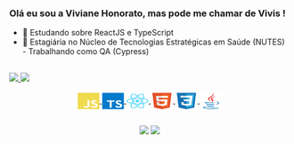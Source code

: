 ### Olá eu sou a Viviane Honorato, mas pode me chamar de Vivis !


- 🌱 Estudando sobre ReactJS e TypeScript
- 🔭 Estagiária no Núcleo de Tecnologias Estratégicas em Saúde (NUTES) - Trabalhando como QA (Cypress)


##

<div style="display: inline_block">
  <a href="https://github.com/honoratovivis">
  <img height="180em" src="https://github-readme-stats.vercel.app/api?username=honoratovivis&show_icons=true&theme=dracula&include_all_commits=true&count_private=true"/>
  <img height="180em" src="https://github-readme-stats.vercel.app/api/top-langs/?username=honoratovivis&layout=compact&langs_count=7&theme=dracula"/>
</div>
  
  <div align="center" style="display: inline_block"><br>
  <img align="center" alt="Vivis-Js" height="30" width="40" src="https://raw.githubusercontent.com/devicons/devicon/master/icons/javascript/javascript-plain.svg">
  <img align="center" alt="Vivis-Ts" height="30" width="40" src="https://raw.githubusercontent.com/devicons/devicon/master/icons/typescript/typescript-plain.svg">
  <img align="center" alt="Vivis-React" height="30" width="40" src="https://raw.githubusercontent.com/devicons/devicon/master/icons/react/react-original.svg">
  <img align="center" alt="Vivis-HTML" height="30" width="40" src="https://raw.githubusercontent.com/devicons/devicon/master/icons/html5/html5-original.svg">
  <img align="center" alt="Vivis-CSS" height="30" width="40" src="https://raw.githubusercontent.com/devicons/devicon/master/icons/css3/css3-original.svg">
  <img align="center" alt="Vivis-Java" height="30" width="40" src="https://raw.githubusercontent.com/devicons/devicon/master/icons/java/java-original.svg">
</div>
  
  ##
  
<div align="center"> 
  <a href = "mailto:vivianehonorato.dev@gmail.com"><img src="https://img.shields.io/badge/-Gmail-%23333?style=for-the-badge&logo=gmail&logoColor=white" target="_blank"></a>
  <a href="https://www.linkedin.com/in/viviane-silva-honorato-799520182/" target="_blank"><img src="https://img.shields.io/badge/-LinkedIn-%230077B5?style=for-the-badge&logo=linkedin&logoColor=white" target="_blank"></a>  
</div>
